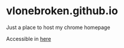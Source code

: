 # vlonebroken.github.io

Just a place to host my chrome homepage

Accessible in 
[here](https://vlonebroken.github.io)
